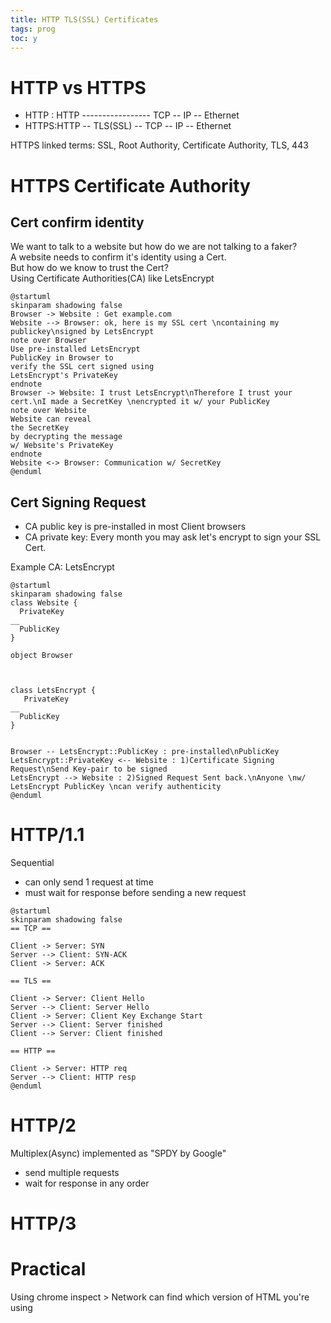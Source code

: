 ```yaml
---
title: HTTP TLS(SSL) Certificates 
tags: prog
toc: y
---
```



# HTTP vs HTTPS

* HTTP  : HTTP ----------------- TCP -- IP -- Ethernet  
* HTTPS:HTTP -- TLS(SSL) -- TCP -- IP -- Ethernet

HTTPS linked terms: SSL, Root Authority, Certificate Authority, TLS, 443

# HTTPS Certificate Authority

## Cert confirm identity

We want to talk to a website but how do we are not talking to a faker?  
A website needs to confirm it's identity using a Cert.   
But how do we know to trust the Cert?  
Using Certificate Authorities(CA) like LetsEncrypt

```plantuml
@startuml
skinparam shadowing false
Browser -> Website : Get example.com
Website --> Browser: ok, here is my SSL cert \ncontaining my publickey\nsigned by LetsEncrypt
note over Browser
Use pre-installed LetsEncrypt
PublicKey in Browser to
verify the SSL cert signed using
LetsEncrypt's PrivateKey
endnote
Browser -> Website: I trust LetsEncrypt\nTherefore I trust your cert.\nI made a SecretKey \nencrypted it w/ your PublicKey
note over Website
Website can reveal 
the SecretKey 
by decrypting the message 
w/ Website's PrivateKey 
endnote
Website <-> Browser: Communication w/ SecretKey
@enduml
```

## Cert Signing Request

  * CA public key is pre-installed in most Client browsers
  * CA private key: Every month you may ask let's encrypt to sign your SSL Cert.

  Example CA: LetsEncrypt




```plantuml
@startuml
skinparam shadowing false
class Website {
  PrivateKey
__
  PublicKey
}

object Browser



class LetsEncrypt {
   PrivateKey
__
  PublicKey
}


Browser -- LetsEncrypt::PublicKey : pre-installed\nPublicKey
LetsEncrypt::PrivateKey <-- Website : 1)Certificate Signing Request\nSend Key-pair to be signed
LetsEncrypt --> Website : 2)Signed Request Sent back.\nAnyone \nw/ LetsEncrypt PublicKey \ncan verify authenticity
@enduml
```


# HTTP/1.1 

Sequential

  * can only send 1 request at time
  * must wait for response before sending a new request


```plantuml
@startuml
skinparam shadowing false
== TCP ==

Client -> Server: SYN
Server --> Client: SYN-ACK
Client -> Server: ACK

== TLS ==

Client -> Server: Client Hello
Server --> Client: Server Hello
Client -> Server: Client Key Exchange Start
Server --> Client: Server finished
Client --> Server: Client finished

== HTTP ==

Client -> Server: HTTP req
Server --> Client: HTTP resp
@enduml
```

# HTTP/2

Multiplex(Async) implemented as "SPDY by Google" 

  * send multiple requests
  * wait for response in any order

# HTTP/3



# Practical

Using chrome inspect > Network can find which version of HTML you're using